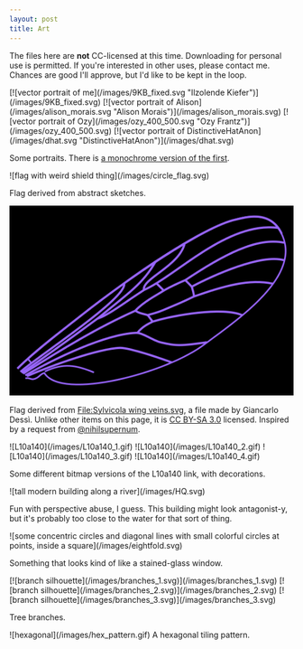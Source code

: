 ```yaml
---
layout: post
title: Art
---
```

The files here are **not** CC-licensed at this time. Downloading for personal use is permitted. If you're interested in other uses, please contact me. Chances are good I'll approve, but I'd like to be kept in the loop.

<section>
[![vector portrait of me](/images/9KB_fixed.svg "Ilzolende Kiefer")](/images/9KB_fixed.svg)
[![vector portrait of Alison](/images/alison_morais.svg "Alison Morais")](/images/alison_morais.svg)
[![vector portrait of Ozy](/images/ozy_400_500.svg "Ozy Frantz")](/images/ozy_400_500.svg)
[![vector portrait of DistinctiveHatAnon](/images/dhat.svg "DistinctiveHatAnon")](/images/dhat.svg)

Some portraits. There is [a monochrome version of the first](/images/monochrome-on-mulberry.svg).
</section>

<section>
![flag with weird shield thing](/images/circle_flag.svg)

Flag derived from abstract sketches.

![flag with Sylvicola wing veins](/images/gnats.svg)

Flag derived from [File:Sylvicola wing veins.svg](https://en.wikipedia.org/wiki/File:Sylvicola_wing_veins.svg), a file made by Giancarlo Dessì. Unlike other items on this page, it is [CC BY-SA 3.0](https://creativecommons.org/licenses/by-sa/3.0/deed.en) licensed. Inspired by a request from [@nihilsupernum](http://nihilsupernum.tumblr.com).
<section>

<section>
![L10a140](/images/L10a140_1.gif)
![L10a140](/images/L10a140_2.gif)
![L10a140](/images/L10a140_3.gif)
![L10a140](/images/L10a140_4.gif)

Some different bitmap versions of the L10a140 link, with decorations.
</section>

<section>
![tall modern building along a river](/images/HQ.svg)

Fun with perspective abuse, I guess. This building might look antagonist-y, but it's probably too close to the water for that sort of thing.
</section>

<section>
![some concentric circles and diagonal lines with small colorful circles at points, inside a square](/images/eightfold.svg)

Something that looks kind of like a stained-glass window.
</section>

<section>
[![branch silhouette](/images/branches_1.svg)](/images/branches_1.svg)
[![branch silhouette](/images/branches_2.svg)](/images/branches_2.svg)
[![branch silhouette](/images/branches_3.svg)](/images/branches_3.svg)

Tree branches.
</section>

<section>
![hexagonal](/images/hex_pattern.gif)
A hexagonal tiling pattern.
</section>

